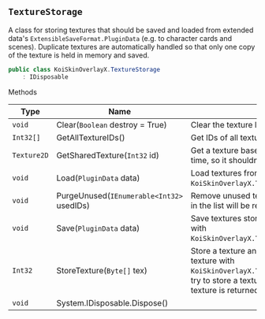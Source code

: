 ## `TextureStorage`

A class for storing textures that should be saved and loaded from extended data's `ExtensibleSaveFormat.PluginData` (e.g. to character cards and scenes).  Duplicate textures are automatically handled so that only one copy of the texture is held in memory and saved.
```csharp
public class KoiSkinOverlayX.TextureStorage
    : IDisposable

```

Methods

| Type | Name | Summary | 
| --- | --- | --- | 
| `void` | Clear(`Boolean` destroy = True) | Clear the texture list and optionally destroy all textures. | 
| `Int32[]` | GetAllTextureIDs() | Get IDs of all textures stored in this object. | 
| `Texture2D` | GetSharedTexture(`Int32` id) | Get a texture based on texture ID. The same texture is returned every time, so it shouldn't be destroyed. | 
| `void` | Load(`PluginData` data) | Load textures from extended data that were stored with `KoiSkinOverlayX.TextureStorage.Save(ExtensibleSaveFormat.PluginData)`. | 
| `void` | PurgeUnused(`IEnumerable<Int32>` usedIDs) | Remove unused textures based on a list of used IDs. Textures with IDs not in the list will be removed. | 
| `void` | Save(`PluginData` data) | Save textures stored in this object to extended data. Can be loaded later with `KoiSkinOverlayX.TextureStorage.Load(ExtensibleSaveFormat.PluginData)`. | 
| `Int32` | StoreTexture(`Byte[]` tex) | Store a texture and get an ID representing it. The ID can be used to get the texture with `KoiSkinOverlayX.TextureStorage.GetSharedTexture(System.Int32)`.  If you try to store a texture that was already stored before, the ID of the previous texture is returned so there are no multiple identical textures stored. | 
| `void` | System.IDisposable.Dispose() |  | 


